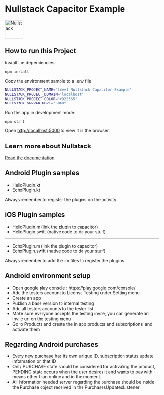 # Nullstack Capacitor Example

<img src='https://raw.githubusercontent.com/nullstack/nullstack/master/nullstack.png' height='60' alt='Nullstack' />

## How to run this Project

Install the dependencies:

`npm install`

Copy the environment sample to a .env file

```sh
NULLSTACK_PROJECT_NAME="[dev] Nullstack Capacitor Example"
NULLSTACK_PROJECT_DOMAIN="localhost"
NULLSTACK_PROJECT_COLOR="#D22365"
NULLSTACK_SERVER_PORT="5000"
```

Run the app in development mode:

`npm start`

Open [http://localhost:5000](http://localhost:5000) to view it in the browser.

## Learn more about Nullstack

[Read the documentation](https://nullstack.app/documentation)


## Android Plugin samples

 - HelloPlugin.kt
 - EchoPlugin.kt

Always remember to register the plugins on the activity


## iOS Plugin samples
 - HelloPlugin.m (link the plugin to capacitor)
 - HelloPlugin.swift (native code to do your stuff)
 ---------------------------------------------------
 - EchoPlugin.m (link the plugin to capacitor)
 - EchoPlugin.swift (native code to do your stuff)

Always remember to add the .m files to register the plugins

## Android environment setup

- Open google play console : https://play.google.com/console/
- Add the testers account to License Testing under Setting menu
- Create an app
- Publish a base version to internal testing
- Add all testers accounts to the tester list
- Make sure everyone accepts the testing invite, you can generate an invite url on the testing menu
- Go to Products and create the in app products and subscriptions, and activate them

## Regarding Android purchases

- Every new purchase has its own unique ID, subscription status update information on that ID
- Only PURCHASE state should be considered for activating the product, PENDING state occurs when the user desires it and wants to pay with means other than online and in the moment.
- All information needed server regarding the purchase should be inside the Purchase object received in the PurchasesUpdatedListener